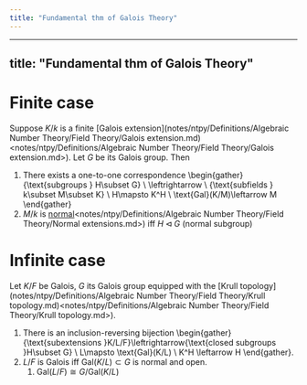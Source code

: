 ```yaml
---
title: "Fundamental thm of Galois Theory"
---
```


---
title: "Fundamental thm of Galois Theory"
---

# Finite case
Suppose $K/k$ is a finite [Galois extension](notes/ntpy/Definitions/Algebraic Number Theory/Field Theory/Galois extension.md)<notes/ntpy/Definitions/Algebraic Number Theory/Field Theory/Galois extension.md>). Let $G$ be its Galois group. Then 
1. There exists a one-to-one correspondence \begin{gather} \{\text{subgroups } H\subset G\} \ \leftrightarrow \ \{\text{subfields } k\subset M\subset K\} \\ H\mapsto K^H \\ \text{Gal}(K/M)\leftarrow M \end{gather}
2. $M/k$ is [normal]()<notes/ntpy/Definitions/Algebraic Number Theory/Field Theory/Normal extensions.md>) iff $H\triangleleft G$ (normal subgroup)

# Infinite case
Let $K/F$ be Galois, $G$ its Galois group equipped with the [Krull topology](notes/ntpy/Definitions/Algebraic Number Theory/Field Theory/Krull topology.md)<notes/ntpy/Definitions/Algebraic Number Theory/Field Theory/Krull topology.md>).

1. There is an inclusion-reversing bijection \begin{gather}\{\text{subextensions }K/L/F\}\leftrightarrow\{\text{closed subgroups }H\subset G\} \\ L\mapsto \text{Gal}(K/L) \\ K^H \leftarrow H \end{gather}.
2. $L/F$ is Galois iff $\text{Gal}(K/L)\subset G$ is normal and open.
	1. $\text{Gal}(L/F)\cong G/\text{Gal}(K/L)$
